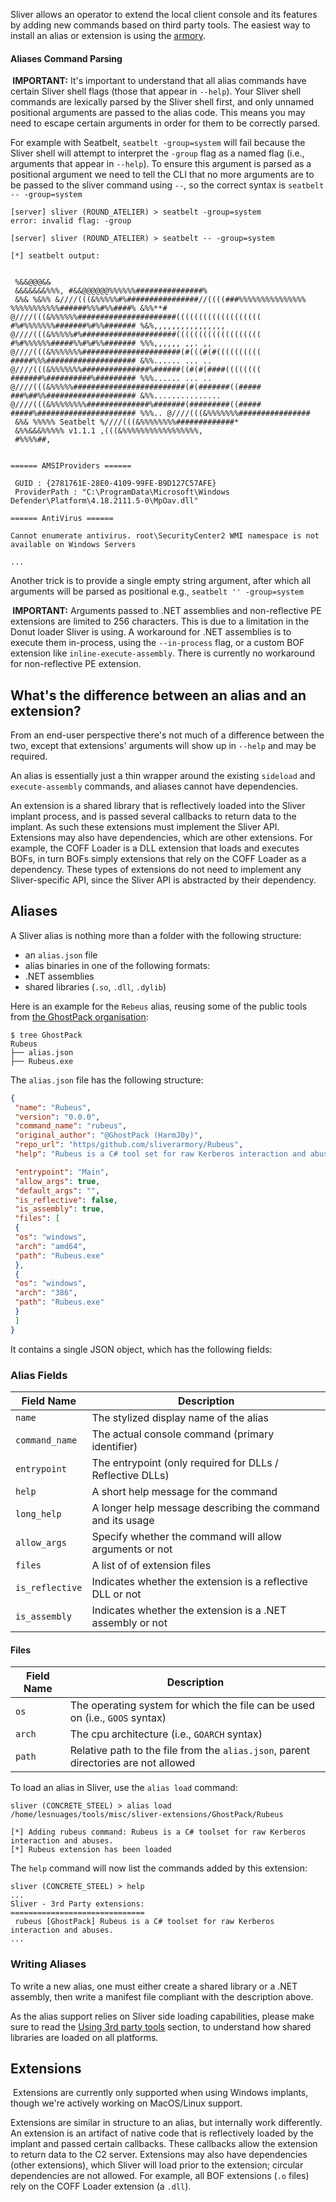 Sliver allows an operator to extend the local client console and its features by adding new commands based on third party tools. The easiest way to install an alias or extension is using the [armory](/docs?name=Armory).

#### Aliases Command Parsing

**️ IMPORTANT:** It's important to understand that all alias commands have certain Sliver shell flags (those that appear in `--help`). Your Sliver shell commands are lexically parsed by the Sliver shell first, and only unnamed positional arguments are passed to the alias code. This means you may need to escape certain arguments in order for them to be correctly parsed.

For example with Seatbelt, `seatbelt -group=system` will fail because the Sliver shell will attempt to interpret the `-group` flag as a named flag (i.e., arguments that appear in `--help`). To ensure this argument is parsed as a positional argument we need to tell the CLI that no more arguments are to be passed to the sliver command using `--`, so the correct syntax is `seatbelt -- -group=system`

```plaintext
[server] sliver (ROUND_ATELIER) > seatbelt -group=system
error: invalid flag: -group

[server] sliver (ROUND_ATELIER) > seatbelt -- -group=system

[*] seatbelt output:


 %&&@@@&&
 &&&&&&&%%%, #&&@@@@@@%%%%%%###############%
 &%& %&%% &////(((&%%%%%#%################//((((###%%%%%%%%%%%%%%%
%%%%%%%%%%%######%%%#%%####% &%%**# @////(((&%%%%%%######################(((((((((((((((((((
#%#%%%%%%%#######%#%%####### %&%,,,,,,,,,,,,,,,, @////(((&%%%%%#%#####################(((((((((((((((((((
#%#%%%%%%#####%%#%#%%####### %%%,,,,,, ,,. ,, @////(((&%%%%%%%######################(#(((#(#((((((((((
#####%%%#################### &%%...... ... .. @////(((&%%%%%%%###############%######((#(#(####((((((((
#######%##########%######### %%%...... ... .. @////(((&%%%%%#########################(#(#######((#####
###%##%%#################### &%%............... @////(((&%%%%%%%%##############%#######(#########((#####
#####%###################### %%%.. @////(((&%%%%%%%################
 &%& %%%%% Seatbelt %////(((&%%%%%%%%#############*
 &%%&&&%%%%% v1.1.1 ,(((&%%%%%%%%%%%%%%%%%,
 #%%%%##,


====== AMSIProviders ======

 GUID : {2781761E-28E0-4109-99FE-B9D127C57AFE}
 ProviderPath : "C:\ProgramData\Microsoft\Windows Defender\Platform\4.18.2111.5-0\MpOav.dll"

====== AntiVirus ======

Cannot enumerate antivirus. root\SecurityCenter2 WMI namespace is not available on Windows Servers

...
```

Another trick is to provide a single empty string argument, after which all arguments will be parsed as positional e.g., `seatbelt '' -group=system`

**️ IMPORTANT:** Arguments passed to .NET assemblies and non-reflective PE extensions are limited to 256 characters. This is due to a limitation in the Donut loader Sliver is using. A workaround for .NET assemblies is to execute them in-process, using the `--in-process` flag, or a custom BOF extension like `inline-execute-assembly`. There is currently no workaround for non-reflective PE extension.

## What's the difference between an alias and an extension?

From an end-user perspective there's not much of a difference between the two, except that extensions' arguments will show up in `--help` and may be required.

An alias is essentially just a thin wrapper around the existing `sideload` and `execute-assembly` commands, and aliases cannot have dependencies.

An extension is a shared library that is reflectively loaded into the Sliver implant process, and is passed several callbacks to return data to the implant. As such these extensions must implement the Sliver API. Extensions may also have dependencies, which are other extensions. For example, the COFF Loader is a DLL extension that loads and executes BOFs, in turn BOFs simply extensions that rely on the COFF Loader as a dependency. These types of extensions do not need to implement any Sliver-specific API, since the Sliver API is abstracted by their dependency.

## Aliases

A Sliver alias is nothing more than a folder with the following structure:

- an `alias.json` file
- alias binaries in one of the following formats:
 - .NET assemblies
 - shared libraries (`.so`, `.dll`, `.dylib`)

Here is an example for the `Rebeus` alias, reusing some of the public tools from [the GhostPack organisation](https/github.com/GhostPack):

```
$ tree GhostPack
Rubeus
├── alias.json
├── Rubeus.exe
```

The `alias.json` file has the following structure:

```json
{
 "name": "Rubeus",
 "version": "0.0.0",
 "command_name": "rubeus",
 "original_author": "@GhostPack (HarmJ0y)",
 "repo_url": "https/github.com/sliverarmory/Rubeus",
 "help": "Rubeus is a C# tool set for raw Kerberos interaction and abuses.",

 "entrypoint": "Main",
 "allow_args": true,
 "default_args": "",
 "is_reflective": false,
 "is_assembly": true,
 "files": [
 {
 "os": "windows",
 "arch": "amd64",
 "path": "Rubeus.exe"
 },
 {
 "os": "windows",
 "arch": "386",
 "path": "Rubeus.exe"
 }
 ]
}
```

It contains a single JSON object, which has the following fields:

### Alias Fields

| Field Name | Description |
| --------------- | ---------------------------------------------------------- |
| `name` | The stylized display name of the alias |
| `command_name` | The actual console command (primary identifier) |
| `entrypoint` | The entrypoint (only required for DLLs / Reflective DLLs) |
| `help` | A short help message for the command |
| `long_help` | A longer help message describing the command and its usage |
| `allow_args` | Specify whether the command will allow arguments or not |
| `files` | A list of of extension files |
| `is_reflective` | Indicates whether the extension is a reflective DLL or not |
| `is_assembly` | Indicates whether the extension is a .NET assembly or not |

#### Files

| Field Name | Description |
| ---------- | ----------------------------------------------------------------------------------- |
| `os` | The operating system for which the file can be used on (i.e., `GOOS` syntax) |
| `arch` | The cpu architecture (i.e., `GOARCH` syntax) |
| `path` | Relative path to the file from the `alias.json`, parent directories are not allowed |

To load an alias in Sliver, use the `alias load` command:

```
sliver (CONCRETE_STEEL) > alias load /home/lesnuages/tools/misc/sliver-extensions/GhostPack/Rubeus

[*] Adding rubeus command: Rubeus is a C# toolset for raw Kerberos interaction and abuses.
[*] Rubeus extension has been loaded
```

The `help` command will now list the commands added by this extension:

```
sliver (CONCRETE_STEEL) > help
...
Sliver - 3rd Party extensions:
==============================
 rubeus [GhostPack] Rubeus is a C# toolset for raw Kerberos interaction and abuses.
...
```

### Writing Aliases

To write a new alias, one must either create a shared library or a .NET assembly, then write a manifest file compliant with the description above.

As the alias support relies on Sliver side loading capabilities, please make sure to read the [Using 3rd party tools](/docs?name=Third+Party+Tools) section, to understand how shared libraries are loaded on all platforms.

## Extensions

️ Extensions are currently only supported when using Windows implants, though we're actively working on MacOS/Linux support.

Extensions are similar in structure to an alias, but internally work differently. An extension is an artifact of native code that is reflectively loaded by the implant and passed certain callbacks. These callbacks allow the extension to return data to the C2 server. Extensions may also have dependencies (other extensions), which Sliver will load prior to the extension; circular dependencies are not allowed. For example, all BOF extensions (`.o` files) rely on the COFF Loader extension (a `.dll`).
